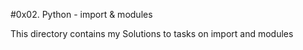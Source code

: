 #0x02. Python - import & modules

This directory contains my Solutions to tasks on import and modules
